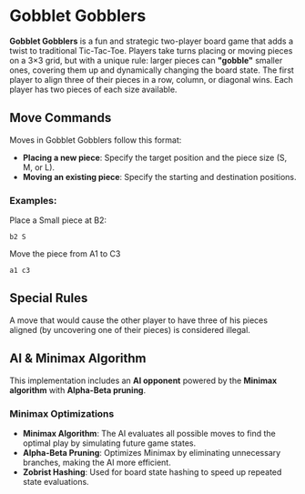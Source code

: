 # Gobblet Gobblers

**Gobblet Gobblers** is a fun and strategic two-player board game that adds a twist to traditional Tic-Tac-Toe. Players take turns placing or moving pieces on a 3×3 grid, but with a unique rule: larger pieces can **"gobble"** smaller ones, covering them up and dynamically changing the board state. The first player to align three of their pieces in a row, column, or diagonal wins.
Each player has two pieces of each size available.

## Move Commands

Moves in Gobblet Gobblers follow this format:

- **Placing a new piece**: Specify the target position and the piece size (S, M, or L).
- **Moving an existing piece**: Specify the starting and destination positions.

### Examples:
Place a Small piece at B2:
```
b2 S
```
Move the piece from A1 to C3
```
a1 c3
```

## Special Rules
A move that would cause the other player to have three of his pieces aligned (by uncovering one of their pieces) is considered illegal.

## AI & Minimax Algorithm

This implementation includes an **AI opponent** powered by the **Minimax algorithm** with **Alpha-Beta pruning**.

### Minimax Optimizations

- **Minimax Algorithm**: The AI evaluates all possible moves to find the optimal play by simulating future game states.
- **Alpha-Beta Pruning**: Optimizes Minimax by eliminating unnecessary branches, making the AI more efficient.
- **Zobrist Hashing**: Used for board state hashing to speed up repeated state evaluations.
